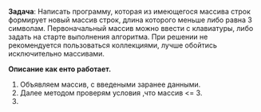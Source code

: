 **Задача**: Написать программу, которая из имеющегося массива строк формирует новый массив строк, длина которого меньше 
либо равна 3 символам. Первоначальный массив можно ввести с клавиатуры, либо задать на старте выполнения алгоритма.
При решении не рекомендуется пользоваться коллекциями, лучше обойтись исключительно массивами.

**Описание как енто работает.**
1. Объявляем массив, с введеными заранее данными.
2. Далее методом проверям условия ,что массив <= 3.
3. 

